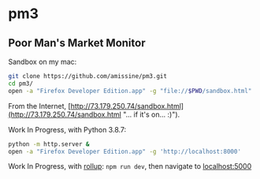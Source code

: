 # pm3
Poor Man's Market Monitor
-------------------------

Sandbox on my mac:

```bash
git clone https://github.com/amissine/pm3.git
cd pm3/
open -a "Firefox Developer Edition.app" -g "file://$PWD/sandbox.html"
```
From the Internet, [http://73.179.250.74/sandbox.html](http://73.179.250.74/sandbox.html "... if it's on... :)").

Work In Progress, with Python 3.8.7:

```bash
python -m http.server &
open -a "Firefox Developer Edition.app" -g 'http://localhost:8000'
```

Work In Progress, with [rollup](https://github.com/rollup/rollup-starter-app "npm install"): `npm run dev`, then navigate to [localhost:5000](http://localhost:5000)
